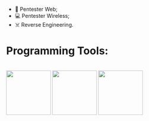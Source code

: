 - 🏴 Pentester Web;
- 💻 Pentester Wireless;
- ☠️ Reverse Engineering.
  
<h1>Programming Tools:</h1>

<div style="display: inline_block"><br>
<img align="center" height="120" width="120" src="https://cdn.jsdelivr.net/gh/devicons/devicon/icons/cplusplus/cplusplus-original.svg" />
<img align="center" height="120" width="120" src="https://cdn.jsdelivr.net/gh/devicons/devicon/icons/csharp/csharp-original.svg">
<img align="center" height="120" width="120" src="https://cdn.jsdelivr.net/gh/devicons/devicon/icons/python/python-original.svg" />
</div>
